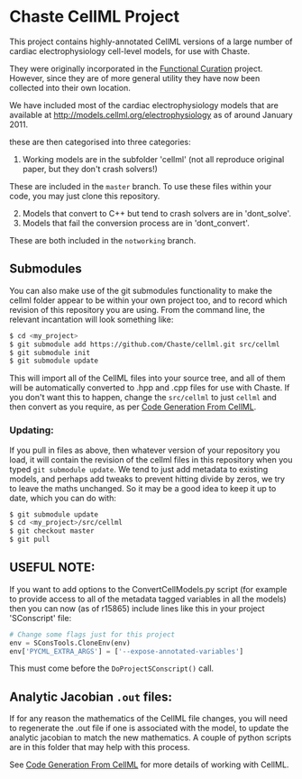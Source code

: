 # Chaste CellML Project
This project contains highly-annotated CellML versions of a large number of
cardiac electrophysiology cell-level models, for use with Chaste.  

They were originally incorporated in the [Functional Curation] project.
However, since they are of more general utility they have now been collected
into their own location.

We have included most of the cardiac electrophysiology models that are available
at <http://models.cellml.org/electrophysiology> as of around January 2011.

these are then categorised into three categories:
 1. Working models are in the subfolder 'cellml' (not all reproduce original paper, but they don't crash solvers!)

These are included in the `master` branch. To use these files within your code, you may just clone this repository. 

 2. Models that convert to C++ but tend to crash solvers are in 'dont_solve'.
 3. Models that fail the conversion process are in 'dont_convert'.

These are both included in the `notworking` branch.

## Submodules

You can also make use of the git submodules functionality to make
the cellml folder appear to be within your own project too, and to record which revision of this repository you are using.
From the command line, the relevant incantation will look something like:

```sh
$ cd <my_project>
$ git submodule add https://github.com/Chaste/cellml.git src/cellml
$ git submodule init
$ git submodule update
```
This will import all of the CellML files into your source tree, and all of them will be automatically converted to .hpp and .cpp files for use with Chaste. If you don't want this to happen, change the ```src/cellml``` to just ```cellml``` and then convert as you require, as per [Code Generation From CellML].

### Updating: 

If you pull in files as above, then whatever version of your repository 
you load, it will contain the revision of the cellml files in this repository when you typed ```git submodule update```. 
We tend to just add metadata to existing models, and perhaps add tweaks to prevent hitting divide by zeros, we try to leave the maths unchanged.
So it may be a good idea to keep it up to date, which you can do with:

```sh
$ git submodule update
$ cd <my_project>/src/cellml
$ git checkout master
$ git pull
```

## USEFUL NOTE:
If you want to add options to the ConvertCellModels.py script (for example to
provide access to all of the metadata tagged variables in all the models) 
then you can now (as of r15865) include lines like this in your project
'SConscript' file:

```python
# Change some flags just for this project
env = SConsTools.CloneEnv(env)
env['PYCML_EXTRA_ARGS'] = ['--expose-annotated-variables']
```

This must come before the ```DoProjectSConscript()``` call. 

## Analytic Jacobian ```.out``` files:
If for any reason the mathematics of the CellML file changes, you will need to
regenerate the .out file if one is associated with the model, to update
the analytic jacobian to match the new mathematics.
A couple of python scripts are in this folder that may help with this process.

See [Code Generation From CellML]
for more details of working with CellML.

[Code Generation From CellML]: <https://chaste.cs.ox.ac.uk/trac/wiki/ChasteGuides/CodeGenerationFromCellML>
[Functional Curation]: <https://chaste.cs.ox.ac.uk/trac/wiki/FunctionalCuration>

